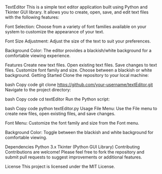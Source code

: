 TextEditor
This is a simple text editor application built using Python and Tkinter GUI library. It allows you to create, open, save, and edit text files with the following features:

Font Selection: Choose from a variety of font families available on your system to customize the appearance of your text.

Font Size Adjustment: Adjust the size of the text to suit your preferences.

Background Color: The editor provides a blackish/white background for a comfortable viewing experience.

Features
Create new text files.
Open existing text files.
Save changes to text files.
Customize font family and size.
Choose between a blackish or white background.
Getting Started
Clone the repository to your local machine:

bash
Copy code
git clone https://github.com/your-username/textEditor.git
Navigate to the project directory:

bash
Copy code
cd textEditor
Run the Python script:

bash
Copy code
python textEditor.py
Usage
File Menu: Use the File menu to create new files, open existing files, and save changes.

Font Menu: Customize the font family and size from the Font menu.

Background Color: Toggle between the blackish and white background for comfortable viewing.

Dependencies
Python 3.x
Tkinter (Python GUI Library)
Contributing
Contributions are welcome! Please feel free to fork the repository and submit pull requests to suggest improvements or additional features.

License
This project is licensed under the MIT License.


